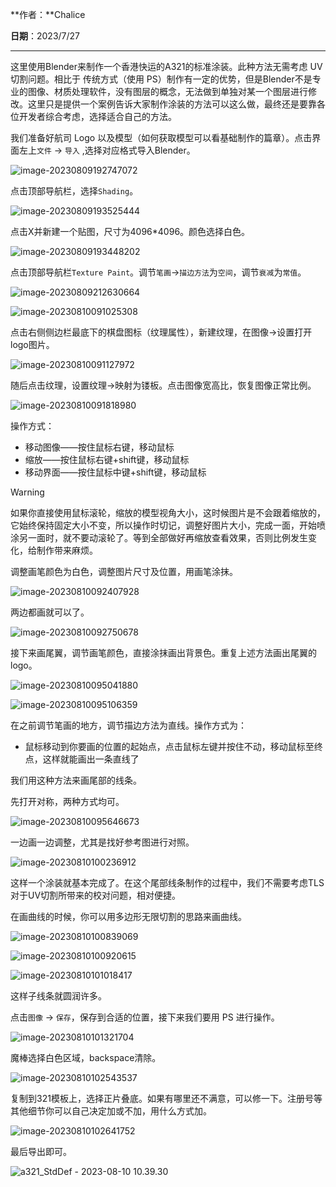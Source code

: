**作者：**Chalice

**日期**：2023/7/27

---

这里使用Blender来制作一个香港快运的A321的标准涂装。此种方法无需考虑 UV 切割问题。相比于 传统方式（使用 PS）制作有一定的优势，但是Blender不是专业的图像、材质处理软件，没有图层的概念，无法做到单独对某一个图层进行修改。这里只是提供一个案例告诉大家制作涂装的方法可以这么做，最终还是要靠各位开发者综合考虑，选择适合自己的方法。

我们准备好航司 Logo 以及模型（如何获取模型可以看基础制作的篇章）。点击界面左上`文件` -> `导入` ,选择对应格式导入Blender。

![image-20230809192747072](https://bu.dusays.com/2023/08/09/64d3784603155.png)



点击顶部导航栏，选择`Shading`。

![image-20230809193525444](https://bu.dusays.com/2023/08/09/64d37a01da393.png)

点击X并新建一个贴图，尺寸为4096*4096。颜色选择白色。

![image-20230809193448202](https://bu.dusays.com/2023/08/09/64d379ea0b114.png)

点击顶部导航栏`Texture Paint`。调节`笔画`->`描边方法`为`空间`，调节`衰减`为`常值`。

![image-20230809212630664](https://bu.dusays.com/2023/08/09/64d393925d74f.png)

![image-20230810091025308](https://bu.dusays.com/2023/08/10/64d439145cbe2.png)

点击右侧侧边栏最底下的棋盘图标（纹理属性），新建纹理，在图像->设置打开logo图片。

![image-20230810091127972](https://bu.dusays.com/2023/08/10/64d43952664e4.png)

随后点击纹理，设置纹理->映射为镂板。点击图像宽高比，恢复图像正常比例。

![image-20230810091818980](https://bu.dusays.com/2023/08/10/64d43aecacdee.png)

操作方式：

- 移动图像——按住鼠标右键，移动鼠标
- 缩放——按住鼠标右键+shift键，移动鼠标
- 移动界面——按住鼠标中键+shift键，移动鼠标

>[!warning]
>如果你直接使用鼠标滚轮，缩放的模型视角大小，这时候图片是不会跟着缩放的，它始终保持固定大小不变，所以操作时切记，调整好图片大小，完成一面，开始喷涂另一面时，就不要动滚轮了。等到全部做好再缩放查看效果，否则比例发生变化，给制作带来麻烦。



调整画笔颜色为白色，调整图片尺寸及位置，用画笔涂抹。

![image-20230810092407928](https://bu.dusays.com/2023/08/10/64d43c1f7174e.png)

两边都画就可以了。

![image-20230810092750678](https://bu.dusays.com/2023/08/10/64d43d28c0234.png)

接下来画尾翼，调节画笔颜色，直接涂抹画出背景色。重复上述方法画出尾翼的 logo。

![image-20230810095041880](https://bu.dusays.com/2023/08/10/64d442839876a.png)

![image-20230810095106359](https://bu.dusays.com/2023/08/10/64d4428b42685.png)

在之前调节笔画的地方，调节描边方法为直线。操作方式为：

- 鼠标移动到你要画的位置的起始点，点击鼠标左键并按住不动，移动鼠标至终点，这样就能画出一条直线了

我们用这种方法来画尾部的线条。

先打开对称，两种方式均可。

![image-20230810095646673](https://bu.dusays.com/2023/08/10/64d443f0bbc04.png)

一边画一边调整，尤其是找好参考图进行对照。

![image-20230810100236912](https://bu.dusays.com/2023/08/10/64d4452e4b479.png)

这样一个涂装就基本完成了。在这个尾部线条制作的过程中，我们不需要考虑TLS对于UV切割所带来的校对问题，相对便捷。

在画曲线的时候，你可以用多边形无限切割的思路来画曲线。

![image-20230810100839069](https://bu.dusays.com/2023/08/10/64d446b8e172f.png)

![image-20230810100920615](https://bu.dusays.com/2023/08/10/64d446c0b946e.png)

![image-20230810101018417](https://bu.dusays.com/2023/08/10/64d4471c4b53b.png)

这样子线条就圆润许多。

点击`图像` -> `保存`，保存到合适的位置，接下来我们要用 PS 进行操作。

![image-20230810101321704](https://bu.dusays.com/2023/08/10/64d447d3a327f.png)

魔棒选择白色区域，backspace清除。

![image-20230810102543537](https://bu.dusays.com/2023/08/10/64d44ab982479.png)

复制到321模板上，选择正片叠底。如果有哪里还不满意，可以修一下。注册号等其他细节你可以自己决定加或不加，用什么方式加。

![image-20230810102641752](https://bu.dusays.com/2023/08/10/64d44af35dc17.png)

最后导出即可。



![a321_StdDef - 2023-08-10 10.39.30](https://bu.dusays.com/2023/08/10/64d44ebdce19c.png)
